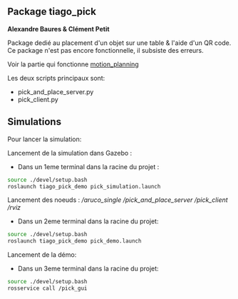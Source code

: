 ## Package tiago_pick
__Alexandre Baures & Clément Petit__

Package dedié au placement d'un objet sur une table & l'aide d'un QR code.
Ce package n'est pas encore fonctionnelle, il subsiste des erreurs.

Voir la partie qui fonctionne
[motion_planning]()

Les deux scripts principaux sont:
- pick_and_place_server.py
- pick_client.py


## Simulations
Pour lancer la simulation:

Lancement de la simulation dans Gazebo :
- Dans un 1eme terminal dans la racine du projet :
```bash
source ./devel/setup.bash
roslaunch tiago_pick_demo pick_simulation.launch
```
Lancement des noeuds :
 */aruco_single*
 */pick_and_place_server*
 */pick_client*
 */rviz*
- Dans un 2eme terminal dans la racine du projet:
```bash
source ./devel/setup.bash
roslaunch tiago_pick_demo pick_demo.launch
```

Lancement de la démo:
- Dans un 3eme terminal dans la racine du projet:
```bash
source ./devel/setup.bash
rosservice call /pick_gui
```


